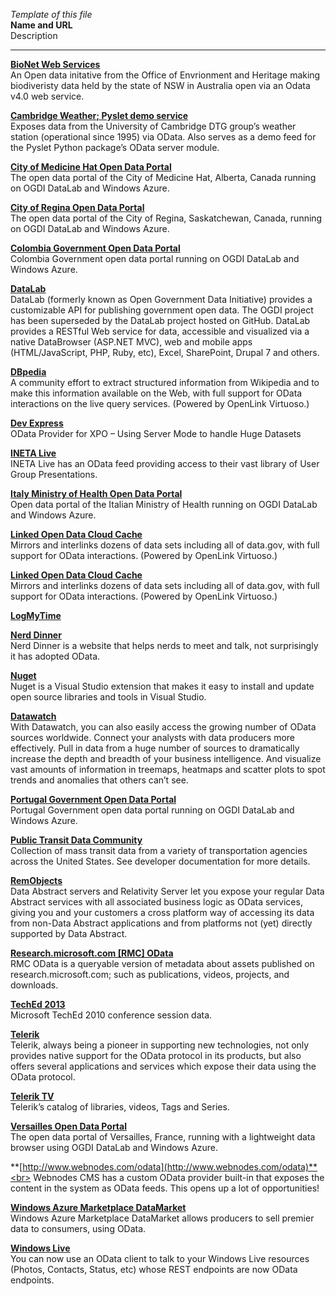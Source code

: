 *Template of this file*<br>
**Name and URL**<br>
Description<br>

---------------------------------------------------------------------------------------------------------------
**[BioNet Web Services](https://data.bionet.nsw.gov.au/biosvcapp/odata/)**<br>
An Open data initative from the Office of Envrionment and Heritage making biodiveristy data held by the state of NSW in Australia open via an Odata v4.0 web service.

**[Cambridge Weather; Pyslet demo service](http://odata.pyslet.org/weather)**<br>
Exposes data from the University of Cambridge DTG group’s weather station (operational since 1995) via OData. Also serves as a demo feed for the Pyslet Python package’s OData server module.

**[City of Medicine Hat Open Data Portal](http://data.medicinehat.ca/)**<br>
The open data portal of the City of Medicine Hat, Alberta, Canada running on OGDI DataLab and Windows Azure.

**[City of Regina Open Data Portal](http://openregina.cloudapp.net/)**<br>
The open data portal of the City of Regina, Saskatchewan, Canada, running on OGDI DataLab and Windows Azure.

**[Colombia Government Open Data Portal](http://datos.gov.co/)**<br>
Colombia Government open data portal running on OGDI DataLab and Windows Azure.

**[DataLab](https://github.com/openlab/OGDI-DataLab)**<br>
DataLab (formerly known as Open Government Data Initiative) provides a customizable API for publishing government open data. The OGDI project has been superseded by the DataLab project hosted on GitHub. DataLab provides a RESTful Web service for data, accessible and visualized via a native DataBrowser (ASP.NET MVC), web and mobile apps (HTML/JavaScript, PHP, Ruby, etc), Excel, SharePoint, Drupal 7 and others.

**[DBpedia](http://dbpedia.org/fct)**<br>
A community effort to extract structured information from Wikipedia and to make this information available on the Web, with full support for OData interactions on the live query services. (Powered by OpenLink Virtuoso.)

**[Dev Express](http://community.devexpress.com/blogs/theonewith/archive/2010/08/16/odata-provider-for-xpo-server-mode.aspx)**<br>
OData Provider for XPO – Using Server Mode to handle Huge Datasets

**[INETA Live](http://live.ineta.org/InetaLiveService.svc/)**<br>
INETA Live has an OData feed providing access to their vast library of User Group Presentations.

**[Italy Ministry of Health Open Data Portal](http://opendatasalute.cloudapp.net/DataCatalog/DataSetList)**<br>
Open data portal of the Italian Ministry of Health running on OGDI DataLab and Windows Azure.

**[Linked Open Data Cloud Cache](http://lod.openlinksw.com/fct)**<br>
Mirrors and interlinks dozens of data sets including all of data.gov, with full support for OData interactions. (Powered by OpenLink Virtuoso.)

**[Linked Open Data Cloud Cache](http://www.logmytime.de/Api/Index)**<br>
Mirrors and interlinks dozens of data sets including all of data.gov, with full support for OData interactions. (Powered by OpenLink Virtuoso.)

**[LogMyTime](http://www.logmytime.de/Api/Index)**<br>

**[Nerd Dinner](http://www.nerddinner.com/Services/OData.svc/)**<br>
Nerd Dinner is a website that helps nerds to meet and talk, not surprisingly it has adopted OData.

**[Nuget](http://go.microsoft.com/fwlink/?LinkID=206669)**<br>
Nuget is a Visual Studio extension that makes it easy to install and update open source libraries and tools in Visual Studio.

**[Datawatch](http://www.datawatch.com/solutions/environments/relational/)**<br>
With Datawatch, you can also easily access the growing number of OData sources worldwide. Connect your analysts with data producers more effectively. Pull in data from a huge number of sources to dramatically increase the depth and breadth of your business intelligence. And visualize vast amounts of information in treemaps, heatmaps and scatter plots to spot trends and anomalies that others can’t see.

**[Portugal Government Open Data Portal](http://www.dados.gov.pt/pt/catalogodados/catalogodados.aspx)**<br>
Portugal Government open data portal running on OGDI DataLab and Windows Azure.

**[Public Transit Data Community](http://www.commuterapi.com/)**<br>
Collection of mass transit data from a variety of transportation agencies across the United States. See developer documentation for more details.

**[RemObjects](http://www.dataabstract.com/da/)**<br>
Data Abstract servers and Relativity Server let you expose your regular Data Abstract services with all associated business logic as OData services, giving you and your customers a cross platform way of accessing its data from non-Data Abstract applications and from platforms not (yet) directly supported by Data Abstract.

**[Research.microsoft.com [RMC] OData](http://odata.research.microsoft.com/)**<br>
RMC OData is a queryable version of metadata about assets published on research.microsoft.com; such as publications, videos, projects, and downloads.

**[TechEd 2013](http://odata.msteched.com/sessions.svc/)**<br>
Microsoft TechEd 2010 conference session data.

**[Telerik](http://www.telerik.com/products/odata-support.aspx)**<br>
Telerik, always being a pioneer in supporting new technologies, not only provides native support for the OData protocol in its products, but also offers several applications and services which expose their data using the OData protocol.

**[Telerik TV](http://tv.telerik.com/services/odata.svc)**<br>
Telerik’s catalog of libraries, videos, Tags and Series.

**[Versailles Open Data Portal](http://opendata-versailles.cloudapp.net/)**<br>
The open data portal of Versailles, France, running with a lightweight data browser using OGDI DataLab and Windows Azure.

**[http://www.webnodes.com/odata](http://www.webnodes.com/odata)**<br>
Webnodes CMS has a custom OData provider built-in that exposes the content in the system as OData feeds. This opens up a lot of opportunities!

**[Windows Azure Marketplace DataMarket](https://datamarket.azure.com/)**<br>
Windows Azure Marketplace DataMarket allows producers to sell premier data to consumers, using OData.

**[Windows Live](http://live.com/)**<br>
You can now use an OData client to talk to your Windows Live resources (Photos, Contacts, Status, etc) whose REST endpoints are now OData endpoints.

